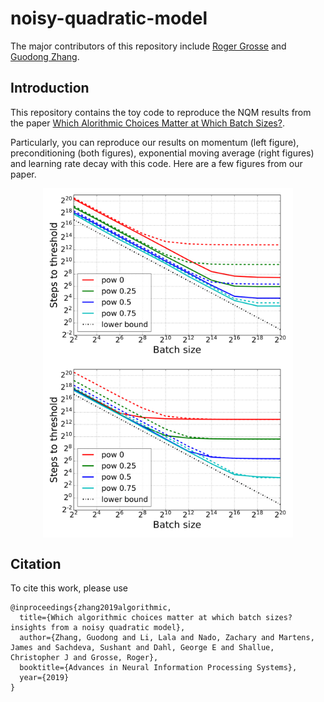 # noisy-quadratic-model

The major contributors of this repository include [Roger Grosse](https://github.com/rgrosse) and [Guodong Zhang](https://github.com/gd-zhang).

## Introduction
This repository contains the toy code to reproduce the NQM results from the paper [Which Alorithmic Choices Matter at Which Batch Sizes?](https://arxiv.org/pdf/1907.04164.pdf).

Particularly, you can reproduce our results on momentum (left figure), preconditioning (both figures), exponential moving average (right figures) and learning rate decay with this code. Here are a few figures from our paper.

<p align="center">
  <img align="middle" src="figs/momentum-nqm.png" alt="Momentum" width="400" />
  <img align="middle" src="figs/ema-nqm.png" alt="Exponential Moving Average" width="400" />
</p>

## Citation
To cite this work, please use
```
@inproceedings{zhang2019algorithmic,
  title={Which algorithmic choices matter at which batch sizes? insights from a noisy quadratic model},
  author={Zhang, Guodong and Li, Lala and Nado, Zachary and Martens, James and Sachdeva, Sushant and Dahl, George E and Shallue, Christopher J and Grosse, Roger},
  booktitle={Advances in Neural Information Processing Systems},
  year={2019}
}
```
